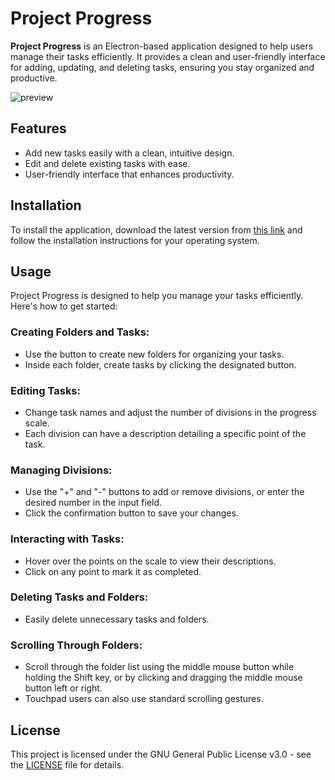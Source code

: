 # Project Progress

**Project Progress** is an Electron-based application designed to help users manage their tasks efficiently. It provides a clean and user-friendly interface for adding, updating, and deleting tasks, ensuring you stay organized and productive.

![preview](https://github.com/user-attachments/assets/e4573015-124e-4ada-a8bb-5845bdaf2b27)

## Features
- Add new tasks easily with a clean, intuitive design.
- Edit and delete existing tasks with ease.
- User-friendly interface that enhances productivity.

## Installation
To install the application, download the latest version from [this link](https://github.com/lukkiwy/project-progress/releases/tag/v1.0.0) and follow the installation instructions for your operating system.

## Usage
Project Progress is designed to help you manage your tasks efficiently. Here's how to get started:

### Creating Folders and Tasks:
- Use the button to create new folders for organizing your tasks. 
- Inside each folder, create tasks by clicking the designated button.

### Editing Tasks:
- Change task names and adjust the number of divisions in the progress scale.
- Each division can have a description detailing a specific point of the task.

### Managing Divisions:
- Use the "+" and "-" buttons to add or remove divisions, or enter the desired number in the input field.
- Click the confirmation button to save your changes.

### Interacting with Tasks:
- Hover over the points on the scale to view their descriptions.
- Click on any point to mark it as completed.

### Deleting Tasks and Folders:
- Easily delete unnecessary tasks and folders.

### Scrolling Through Folders:
- Scroll through the folder list using the middle mouse button while holding the Shift key, or by clicking and dragging the middle mouse button left or right.
- Touchpad users can also use standard scrolling gestures.

## License
This project is licensed under the GNU General Public License v3.0 - see the [LICENSE](LICENSE) file for details.
